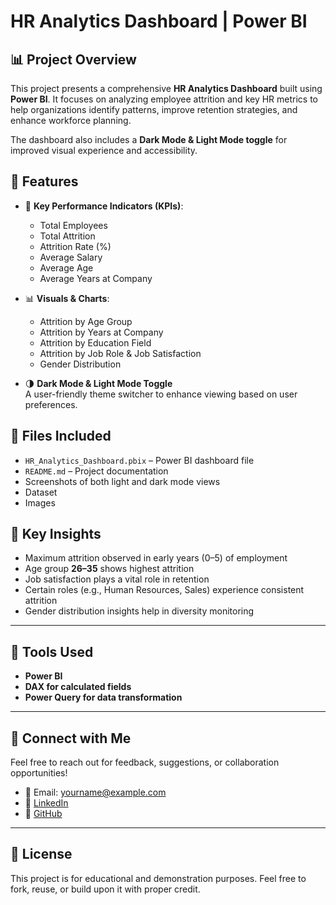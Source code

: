 # HR Analytics Dashboard | Power BI

## 📊 Project Overview

This project presents a comprehensive **HR Analytics Dashboard** built using **Power BI**. It focuses on analyzing employee attrition and key HR metrics to help organizations identify patterns, improve retention strategies, and enhance workforce planning.

The dashboard also includes a **Dark Mode & Light Mode toggle** for improved visual experience and accessibility.

## 🚀 Features

- 📌 **Key Performance Indicators (KPIs)**:  
  - Total Employees  
  - Total Attrition  
  - Attrition Rate (%)  
  - Average Salary  
  - Average Age  
  - Average Years at Company  

- 📊 **Visuals & Charts**:  
  - Attrition by Age Group  
  - Attrition by Years at Company  
  - Attrition by Education Field  
  - Attrition by Job Role & Job Satisfaction  
  - Gender Distribution  

- 🌗 **Dark Mode & Light Mode Toggle**  
  A user-friendly theme switcher to enhance viewing based on user preferences.

## 📁 Files Included

- `HR_Analytics_Dashboard.pbix` – Power BI dashboard file  
- `README.md` – Project documentation  
- Screenshots of both light and dark mode views
- Dataset
- Images

## 🧠 Key Insights

- Maximum attrition observed in early years (0–5) of employment  
- Age group **26–35** shows highest attrition  
- Job satisfaction plays a vital role in retention  
- Certain roles (e.g., Human Resources, Sales) experience consistent attrition  
- Gender distribution insights help in diversity monitoring

---

## 📌 Tools Used

- **Power BI**
- **DAX for calculated fields**
- **Power Query for data transformation**

---

## 🔗 Connect with Me

Feel free to reach out for feedback, suggestions, or collaboration opportunities!

- 📧 Email: yourname@example.com  
- 💼 [LinkedIn](https://linkedin.com/in/omkar-patne-504b97252)  
- 🐙 [GitHub](https://github.com/OmkarPatne22)

---

## 📎 License

This project is for educational and demonstration purposes. Feel free to fork, reuse, or build upon it with proper credit.

